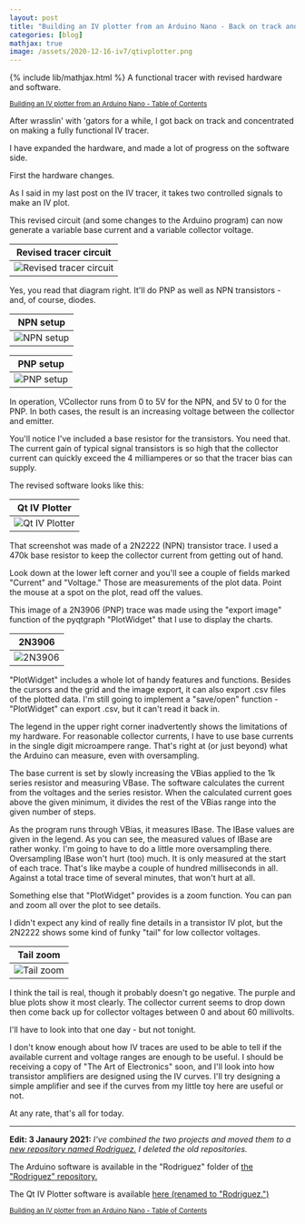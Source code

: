 ```yaml
---
layout: post
title: "Building an IV plotter from an Arduino Nano - Back on track and making progress"
categories: [blog]
mathjax: true
image: /assets/2020-12-16-iv7/qtivplotter.png
---
```

{% include lib/mathjax.html %}
A functional tracer with revised hardware and software.

<sub>[Building an IV plotter from an Arduino Nano - Table of Contents](iv-1-toc)</sub>

After wrasslin' with 'gators for a while, I got back on track and concentrated on making a fully functional IV tracer.

I have expanded the hardware, and made a lot of progress on the software side.

First the hardware changes.

As I said in my last post on the IV tracer, it takes two controlled signals to make an IV plot.

This revised circuit (and some changes to the Arduino program) can now generate a variable base current and a variable collector voltage.

|Revised tracer circuit|
|----------------------|
|![Revised tracer circuit](/assets/2020-12-16-iv7/revisedtracer.png)|


Yes, you read that diagram right.  It'll do PNP as well as NPN transistors - and, of course, diodes.

|NPN setup|
|---------|
|![NPN setup](/assets/2020-12-16-iv7/npn.png)|

|PNP setup|
|---------|
|![PNP setup](/assets/2020-12-16-iv7/pnp.png)|

In operation, VCollector runs from 0 to 5V for the NPN, and 5V to 0 for the PNP.  In both cases, the result is an increasing voltage between the collector and emitter.

You'll notice I've included a base resistor for the transistors.  You need that.  The current gain of typical signal transistors is so high that the collector current can quickly exceed the 4 milliamperes or so that the tracer bias can supply.

The revised software looks like this:

|Qt IV Plotter|
|---------|
|![Qt IV Plotter](/assets/2020-12-16-iv7/qtivplotter.png)|

That screenshot was made of a 2N2222 (NPN) transistor trace.  I used a 470k base resistor to keep the collector current from getting out of hand.

Look down at the lower left corner and you'll see a couple of fields marked "Current" and "Voltage."  Those are measurements of the plot data. Point the mouse at a spot on the plot, read off the values.

This image of a 2N3906 (PNP) trace was made using the "export image" function of the pyqtgraph "PlotWidget" that I use to display the charts.  

|2N3906|
|---------|
|![2N3906](/assets/2020-12-16-iv7/2n3906.png)|

"PlotWidget" includes a whole lot of handy features and functions.  Besides the cursors and the grid and the image export, it can also export .csv files of the plotted data.  I'm still going to implement a "save/open" function - "PlotWidget" can export .csv, but it can't read it back in.

The legend in the upper right corner inadvertently shows the limitations of my hardware.  For reasonable collector currents, I have to use base currents in the single digit microampere range.  That's right at (or just beyond) what the Arduino can measure, even with oversampling.

The base current is set by slowly increasing the VBias applied to the 1k series resistor and measuring VBase.  The software calculates the current from the voltages and the series resistor.  When the calculated current goes above the given minimum, it divides the rest of the VBias range into the given number of steps.

As the program runs through VBias, it measures IBase.  The IBase values are given in the legend.  As you can see, the measured values of IBase are rather wonky. I'm going to have to do a little more oversampling there.  Oversampling IBase won't hurt (too) much.  It is only measured at the start of each trace.  That's like maybe a couple of hundred milliseconds in all.  Against a total trace time of several minutes, that won't hurt at all.

Something else that "PlotWidget" provides is a zoom function.  You can pan and zoom all over the plot to see details.

I didn't expect any kind of really fine details in a transistor IV plot, but the 2N2222 shows some kind of funky "tail" for low collector voltages.

|Tail zoom|
|---------|
|![Tail zoom](/assets/2020-12-16-iv7/zoom.png)|

I think the tail is real, though it probably doesn't go negative.  The purple and blue plots show it most clearly.  The collector current seems to drop down then come back up for collector voltages between 0 and about 60 millivolts.

I'll have to look into that one day - but not tonight.

I don't know enough about how IV traces are used to be able to tell if the available current and voltage ranges are enough to be useful.  I should be receiving a copy of "The Art of Electronics" soon, and I'll look into how transistor amplifiers are designed using the IV curves.  I'll try designing a simple amplifier and see if the curves from my little toy here are useful or not.

At any rate, that's all for today.

--------------
**Edit: 3 Janaury 2021:**
*I've combined the two projects and moved them to a [new repository named Rodriguez.](https://github.com/JosephEoff/Rodriguez)  I deleted the old repositories.*

The Arduino software is available in the "Rodriguez" folder of [the "Rodriguez" repository.](https://github.com/JosephEoff/Rodriguez)

The Qt IV Plotter software is available [here (renamed to "Rodriguez.")](https://github.com/JosephEoff/Rodriguez)



<sub>[Building an IV plotter from an Arduino Nano - Table of Contents](iv-1-toc)</sub>
